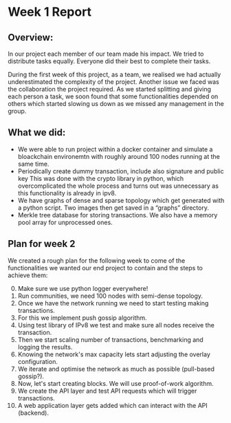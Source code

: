 # Week 1 Report

## Overview:

In our project each member of our team made his impact. We tried to distribute tasks equally. Everyone did their best to complete their tasks.

During the first week of this project, as a team, we realised we had actually underestimated the complexity of the project. Another issue we faced was the collaboration the project required. As we started splitting and giving each person a task, we soon found that some functionalities depended on others which started slowing us down as we missed any management in the group.

## What we did:

-   We were able to run project within a docker container and simulate a bloackchain environemtn with roughly around 100 nodes running at the same time.
-   Periodically create dummy transaction, include also signature and public key
    This was done with the crypto library in python, which overcomplicated the whole process and turns out was unnecessary as this functionality is already in ipv8.
-   We have graphs of dense and sparse topology which get generated with a python script. Two images then get saved in a “graphs” directory.
-   Merkle tree database for storing transactions. We also have a memory pool array for unprocessed ones.

## Plan for week 2

We created a rough plan for the following week to come of the functionalities we wanted our end project to contain and the steps to achieve them:

0. Make sure we use python logger everywhere!
1. Run communities, we need 100 nodes with semi-dense topology.
2. Once we have the network running we need to start testing making transactions.
3. For this we implement push gossip algorithm.
4. Using test library of IPv8 we test and make sure all nodes receive the transaction.
5. Then we start scaling number of transactions, benchmarking and logging the results.
6. Knowing the network's max capacity lets start adjusting the overlay configuration.
7. We iterate and optimise the network as much as possible (pull-based gossip?).
8. Now, let's start creating blocks. We will use proof-of-work algorithm.
9. We create the API layer and test API requests which will trigger transactions.
10. A web application layer gets added which can interact with the API (backend).
